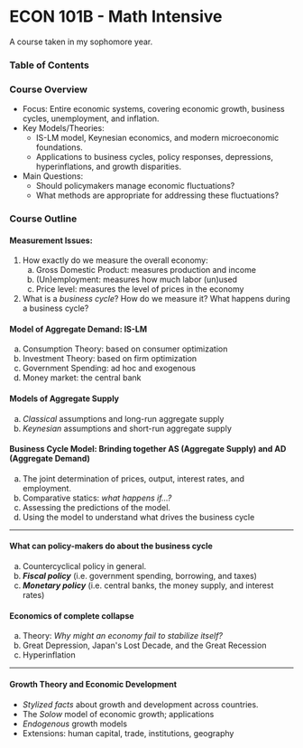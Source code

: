 # ECON 101B - Math Intensive
A course taken in my sophomore year.

### Table of Contents


### Course Overview
- Focus: Entire economic systems, covering economic growth, business cycles, unemployment, and inflation.
- Key Models/Theories:
    - IS-LM model, Keynesian economics, and modern microeconomic foundations.
    - Applications to business cycles, policy responses, depressions, hyperinflations, and growth disparities.
- Main Questions:
    - Should policymakers manage economic fluctuations?
    - What methods are appropriate for addressing these fluctuations?


### Course Outline
#### Measurement Issues:
1. How exactly do we measure the overall economy:
    <ol type="a">
    <li>Gross Domestic Product: measures production and income</li>
    <li>(Un)employment: measures how much labor (un)used</li>
    <li>Price level: measures the level of prices in the economy</li>
    </ol>
2. What is a *business cycle*? How do we measure it? What happens during a business cycle?

#### Model of Aggregate Demand: IS-LM
<ol type="a">
    <li>Consumption Theory: based on consumer optimization</li>
    <li>Investment Theory: based on firm optimization</li>
    <li>Government Spending: ad hoc and exogenous</li>
    <li>Money market: the central bank</li>
</ol>

#### Models of Aggregate Supply
<ol type="a">
    <li><i>Classical</i> assumptions and long-run aggregate supply</li>
    <li><i>Keynesian</i> assumptions and short-run aggregate supply</li>
</ol>

#### Business Cycle Model: Brinding together AS (Aggregate Supply) and AD (Aggregate Demand)
<ol type = "a">
    <li>The joint determination of prices, output, interest rates, and employment.</li>
    <li>Comparative statics: <i>what happens if...?</i></li>
    <li>Assessing the predictions of the model.</li>
    <li>Using the model to understand what drives the business cycle</li>
</ol>

---

#### What can policy-makers do about the business cycle
<ol type = "a">
    <li>Countercyclical policy in general.</li>
    <li><b><i>Fiscal policy</i></b> (i.e. government spending, borrowing, and taxes)</li>
    <li><b><i>Monetary policy</i></b> (i.e. central banks, the money supply, and interest rates)</li>
</ol>

#### Economics of complete collapse
<ol type = "a">
    <li>Theory: <i>Why might an economy fail to stabilize itself?</i></li>
    <li>Great Depression, Japan's Lost Decade, and the Great Recession</li>
    <li>Hyperinflation</li>
</ol>

---

#### Growth Theory and Economic Development
- *Stylized facts* about growth and development across countries.
- The *Solow* model of economic growth; applications
- *Endogenous* growth models
- Extensions: human capital, trade, institutions, geography